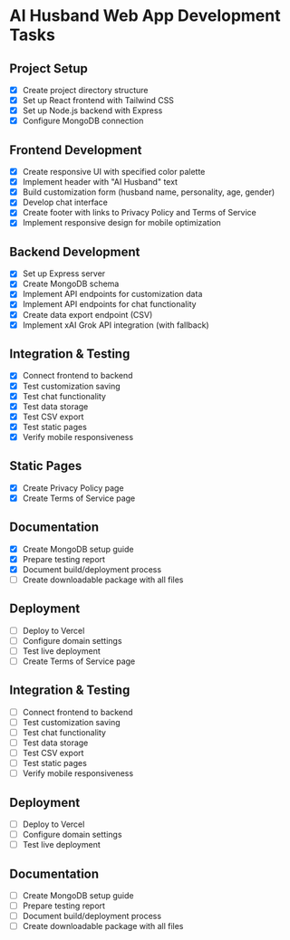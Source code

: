 # AI Husband Web App Development Tasks

## Project Setup
- [x] Create project directory structure
- [x] Set up React frontend with Tailwind CSS
- [x] Set up Node.js backend with Express
- [x] Configure MongoDB connection

## Frontend Development
- [x] Create responsive UI with specified color palette
- [x] Implement header with "AI Husband" text
- [x] Build customization form (husband name, personality, age, gender)
- [x] Develop chat interface
- [x] Create footer with links to Privacy Policy and Terms of Service
- [x] Implement responsive design for mobile optimization

## Backend Development
- [x] Set up Express server
- [x] Create MongoDB schema
- [x] Implement API endpoints for customization data
- [x] Implement API endpoints for chat functionality
- [x] Create data export endpoint (CSV)
- [x] Implement xAI Grok API integration (with fallback)

## Integration & Testing
- [x] Connect frontend to backend
- [x] Test customization saving
- [x] Test chat functionality
- [x] Test data storage
- [x] Test CSV export
- [x] Test static pages
- [x] Verify mobile responsiveness

## Static Pages
- [x] Create Privacy Policy page
- [x] Create Terms of Service page

## Documentation
- [x] Create MongoDB setup guide
- [x] Prepare testing report
- [x] Document build/deployment process
- [ ] Create downloadable package with all files

## Deployment
- [ ] Deploy to Vercel
- [ ] Configure domain settings
- [ ] Test live deployment
- [ ] Create Terms of Service page

## Integration & Testing
- [ ] Connect frontend to backend
- [ ] Test customization saving
- [ ] Test chat functionality
- [ ] Test data storage
- [ ] Test CSV export
- [ ] Test static pages
- [ ] Verify mobile responsiveness

## Deployment
- [ ] Deploy to Vercel
- [ ] Configure domain settings
- [ ] Test live deployment

## Documentation
- [ ] Create MongoDB setup guide
- [ ] Prepare testing report
- [ ] Document build/deployment process
- [ ] Create downloadable package with all files
